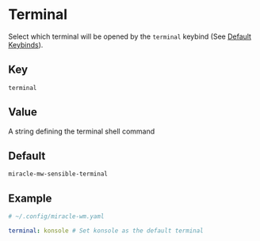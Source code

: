 # Terminal
Select which terminal will be opened by the `terminal` keybind (See [Default Keybinds](default_keybinds.md)).

## Key
```
terminal
```

## Value
A string defining the terminal shell command

## Default
```
miracle-mw-sensible-terminal
```

## Example
```yaml
# ~/.config/miracle-wm.yaml

terminal: konsole # Set konsole as the default terminal
```

